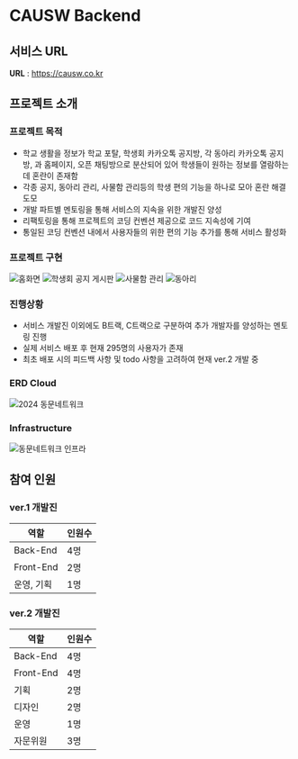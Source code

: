 # CAUSW Backend

<!--
<a href="https://spring.io">
  <img src="https://img.shields.io/badge/spring-v2.4.1-green">
</a>
<a href="https://www.oracle.com/java/technologies/javase/11-0-9-relnotes.html">
  <img src="https://img.shields.io/badge/jdk-v11.0.9-blue">
</a>
<a href="https://github.com/CAUCSE/CAUSW_backend/actions">
  <img src="https://github.com/CAUCSE/CAUSW_backend/actions/workflows/ci.yml/badge.svg">
</a>

## Overview

해당 애플리케이션은 [중앙대학교 소프트웨어학부 동문네트워크 커뮤니티](https://causw.net) 서비스의 Backend 서비스를 구동합니다.

서비스 이용 중 불편한 사항 혹은 문의사항이 있으신 경우 개발팀에 연락 부탁드리며, 서비스 개선을 위한 다양한 의견은 언제든 환영입니다.

프로젝트에 참여하시고 싶으시다면, [Contributing Guide](CONTRIBUTING.md)를 참조하시어 issue 혹은 pull request를 생성해주세요!

본 서비스에 많은 관심 부탁드립니다 :)

## Architecture

해당 애플리케이션는 <a href="https://en.wikipedia.org/wiki/Hexagonal_architecture_(software)">Hexagonal Architecture</a>를 따른다.

### Hexagonal Architecture

- 계층 구조(Layered Architecture) 의 대안으로써 사용자 인터페이스나 기반 요소(Infrastructure) 의 변경에 영향을 받지 않는 핵심 코드, 즉 비즈니스 로직을 만들고 이를 견고하게
  관리하기 위한 구조
- Ports and Adapters Architecture 라고 불리기도 함

<p align="center">
    <img src="./img/project_structure.png" width="600" height="266"/>
</p>

> 육각형 구조의 핵심은 비즈니스 로직이 다른 기술 영역의 영향을 받게 하지 않는 것

- **Adapters**
    - 외부 영역과 내부 영역을 이어주는 어댑터
    - `web` : 웹 클라이언트에서의 요청을 처리
    - `persistence` : 데이터베이스 접근하여 데이터 처리


- **Application**
    - 애플리케이션이 수행할 작업을 정의하고 표현력 있는 도메인 객체가 문제를 해결
    - 여기에는 도메인 로직이 없고, 오직 도메인의 여러 로직을 조합
    - `spi` : service provider interface (port interface) 를 관리, `port` 는 영속화 계층이 자신의 외부 영역과 상호 작용하는 방법을 정의


- **Domain**
    - 도메인에 관한 정보, 비즈니스 로직을 표현하는 일을 책임

-->

## 서비스 URL

**URL** : <a href="mailto:https://causw.co.kr">https://causw.co.kr</a>

## 프로젝트 소개

### 프로젝트 목적

- 학교 생활을 정보가 학교 포탈, 학생회 카카오톡 공지방, 각 동아리 카카오톡 공지방, 과 홈페이지, 오픈 채팅방으로 분산되어 있어 학생들이 원하는 정보를 열람하는데 혼란이 존재함
- 각종 공지, 동아리 관리, 사물함 관리등의 학생 편의 기능을 하나로 모아 혼란 해결 도모
- 개발 파트별 멘토링을 통해 서비스의 지속을 위한 개발진 양성
- 리팩토링을 통해 프로젝트의 코딩 컨벤션 제공으로 코드 지속성에 기여
- 통일된 코딩 컨벤션 내에서 사용자들의 위한 편의 기능 추가를 통해 서비스 활성화

### 프로젝트 구현

![홈화면](https://github.com/pstar987/CAUSW_backend/assets/63050966/5a74690c-f201-4279-8edd-99fca2285360) ![학생회 공지 게시판](https://github.com/pstar987/CAUSW_backend/assets/63050966/ccedfed0-648a-4f2e-9ba3-2a2d037c7574) ![사물함 관리](https://github.com/pstar987/CAUSW_backend/assets/63050966/84a058cf-7067-43fb-ae8d-8377b89cc4fe) ![동아리](https://github.com/pstar987/CAUSW_backend/assets/63050966/3f85ccf6-3100-4913-af4e-34f649d0abaf)



### 진행상황
- 서비스 개발진 이외에도 B트랙, C트랙으로 구분하여 추가 개발자를 양성하는 멘토링 진행
- 실제 서비스 배포 후 현재 295명의 사용자가 존재
- 최초 배포 시의 피드백 사항 및 todo 사항을 고려하여 현재 ver.2 개발 중

### ERD Cloud

![2024 동문네트워크](https://github.com/pstar987/CAUSW_backend/assets/63050966/0e92133d-b99c-4e42-8fdf-c6211fe22364)


### Infrastructure

![동문네트워크 인프라](https://github.com/pstar987/CAUSW_backend/assets/63050966/331eac72-925a-4660-8518-e27943790f90)

## 참여 인원

### ver.1 개발진

| 역할 | 인원수 |
| --- | --- |
| Back-End | 4명 |
| Front-End | 2명 |
| 운영, 기획 | 1명 |

### ver.2 개발진

| 역할 | 인원수 |
| --- | --- |
| Back-End | 4명 |
| Front-End | 4명 |
| 기획 | 2명 |
| 디자인 | 2명 |
| 운영 | 1명 |
| 자문위원 | 3명 |
